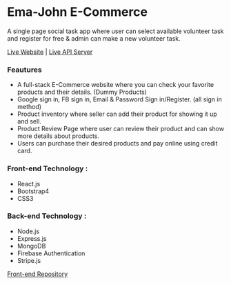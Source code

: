 # Ema-John E-Commerce

A single page social task app where user can select available volunteer task and register for free & admin can make a new volunteer task.

[Live Website](https://ema-john-simple-83889.web.app/) | [Live API Server](https://ema-john-as.herokuapp.com/)

### Feautures
* A full-stack E-Commerce website where you can check your favorite products and their details. (Dummy Products)
* Google sign in, FB sign in, Email & Password Sign in/Register. (all sign in method)
* Product inventory where seller can add their product for showing it up and sell.
* Product Review Page where user can review their product and can show more details about products.
* Users can purchase their desired products and pay online using credit card.


### Front-end Technology :
* React.js
* Bootstrap4
* CSS3

### Back-end Technology :
* Node.js 
* Express.js
* MongoDB
* Firebase Authentication
* Stripe.js

[Front-end Repository](https://github.com/anik1612/ema-john-react-simple-site)
